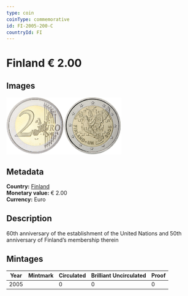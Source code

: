 ```yaml
---
type: coin
coinType: commemorative
id: FI-2005-200-C
countryId: FI
---
```


# Finland € 2.00

## Images

<img src="../../Images/common-2002-200.png" height="150" alt="Front image"><img src="Images/FI-2005-200.png" height="150" alt="Back image">

## Metadata

**Country:** [Finland](../../Countries/Finland/index.md)\
**Monetary value:** € 2.00\
**Currency:** Euro

## Description
60th anniversary of the establishment of the United Nations and 50th anniversary of Finland’s membership therein

## Mintages

| Year | Mintmark | Circulated | Brilliant Uncirculated | Proof |
| ---- | -------- | ---------- | ---------------------- | ----- |
| 2005 | | 0 | 0 | 0 |
